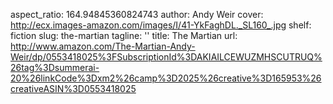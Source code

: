 aspect_ratio: 164.94845360824743
author: Andy Weir
cover: http://ecx.images-amazon.com/images/I/41-YkFaghDL._SL160_.jpg
shelf: fiction
slug: the-martian
tagline: ''
title: The Martian
url: http://www.amazon.com/The-Martian-Andy-Weir/dp/0553418025%3FSubscriptionId%3DAKIAILCEWUZMHSCUTRUQ%26tag%3Dsummerai-20%26linkCode%3Dxm2%26camp%3D2025%26creative%3D165953%26creativeASIN%3D0553418025
